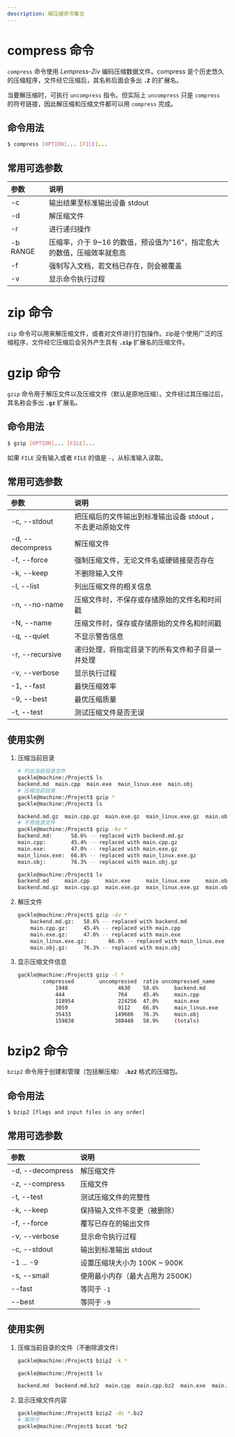 ```yaml
---
description: 解压缩命令集合
---
```


# compress 命令

`compress` 命令使用 *Lempress-Ziv* 编码压缩数据文件。compress 是个历史悠久的压缩程序，文件经它压缩后，其名称后面会多出 **`.Z`** 的扩展名。

当要解压缩时，可执行 `uncompress` 指令。但实际上 `uncompress` 只是 `compress` 的符号链接，因此解压缩和压缩文件都可以用 `compress` 完成。

## 命令用法

``` bash
$ compress [OPTION]... [FILE]...
```

## 常用可选参数

| 参数 | 说明 |
|:---|:---|
| -c | 输出结果至标准输出设备 stdout |
| -d | 解压缩文件 |
| -r | 进行递归操作 |
| -b RANGE | 压缩率，介于 9~16 的数值，预设值为"16"，指定愈大的数值，压缩效率就愈高 |
| -f | 强制写入文档，若文档已存在，则会被覆盖 |
| -v | 显示命令执行过程 |


# zip 命令

`zip` 命令可以用来解压缩文件，或者对文件进行打包操作。zip是个使用广泛的压缩程序，文件经它压缩后会另外产生具有 **`.zip`** 扩展名的压缩文件。



# gzip 命令

`gzip` 命令用于解压文件以及压缩文件（默认是原地压缩）。文件经过其压缩过后，其名称会多出 **`.gz`** 扩展名。

## 命令用法

``` bash
$ gzip [OPTION]... [FILE]...
```

如果 `FILE` 没有输入或者 `FILE` 的值是 `-`，从标准输入读取。

## 常用可选参数

| 参数 | 说明 |
|:---|:---|
| -c, --stdout | 把压缩后的文件输出到标准输出设备 stdout ，不去更动原始文件 |
| -d, --decompress | 解压缩文件 |
| -f, --force | 强制压缩文件，无论文件名或硬链接是否存在 |
| -k, --keep | 不删除输入文件 | 
| -l, --list | 列出压缩文件的相关信息 |
| -n, --no-name | 压缩文件时，不保存或存储原始的文件名和时间戳 |
| -N, --name | 压缩文件时，保存或存储原始的文件名和时间戳 |
| -q, --quiet | 不显示警告信息 |
| -r, --recursive | 递归处理，将指定目录下的所有文件和子目录一并处理 |
| -v, --verbose | 显示执行过程 |
| -1, --fast | 最快压缩效率 |
| -9, --best | 最优压缩质量 |
| -t, --test | 测试压缩文件是否无误 |

## 使用实例

1. 压缩当前目录
    ``` bash
    # 列出当前目录文件
    gackle@machine:/Project$ ls
    backend.md  main.cpp  main.exe  main_linux.exe  main.obj
    # 压缩当前目录
    gackle@machine:/Project$ gzip *
    gackle@machine:/Project$ ls
    
    backend.md.gz  main.cpp.gz  main.exe.gz  main_linux.exe.gz  main.obj.gz
    # 不修改源文件
    gackle@machine:/Project$ gzip -kv *
    backend.md:      58.6% -- replaced with backend.md.gz
    main.cpp:        45.4% -- replaced with main.cpp.gz
    main.exe:        47.0% -- replaced with main.exe.gz
    main_linux.exe:  66.8% -- replaced with main_linux.exe.gz
    main.obj:        76.3% -- replaced with main.obj.gz

    gackle@machine:/Project$ ls
    backend.md     main.cpp     main.exe     main_linux.exe     main.obj
    backend.md.gz  main.cpp.gz  main.exe.gz  main_linux.exe.gz  main.obj.gz
    ```

2. 解压文件
    ``` bash
    gackle@machine:/Project$ gzip -dv *
        backend.md.gz:   58.6% -- replaced with backend.md
        main.cpp.gz:     45.4% -- replaced with main.cpp
        main.exe.gz:     47.0% -- replaced with main.exe
        main_linux.exe.gz:       66.8% -- replaced with main_linux.exe
        main.obj.gz:     76.3% -- replaced with main.obj
    ```

3. 显示压缩文件信息
    ``` bash
    gackle@machine:/Project$ gzip -l *
            compressed        uncompressed  ratio uncompressed_name
                1948                4630    58.6%     backend.md
                444                 764     45.4%     main.cpp
                118954              224256  47.0%     main.exe
                3059                9112    66.8%     main_linux.exe
                35433              149686   76.3%     main.obj
                159838             388448   58.9%     (totals)
    ```

# bzip2 命令

`bzip2` 命令用于创建和管理（包括解压缩） **`.bz2`** 格式的压缩包。

## 命令用法

``` bash
$ bzip2 [flags and input files in any order]
```

## 常用可选参数

| 参数 | 说明 |
|:---|:---|
| -d, --decompress | 解压缩文件 |
| -z, --compress | 压缩文件 |
| -t, --test | 测试压缩文件的完整性 |
| -k, --keep | 保持输入文件不变更（被删除）|
| -f, --force | 覆写已存在的输出文件 |
| -v, --verbose | 显示命令执行过程 |
| -c, --stdout | 输出到标准输出 stdout |
| -1 ... -9 | 设置压缩块大小为 100K ~ 900K |
| -s, --small | 使用最小内存（最大占用为 2500K） |
| --fast | 等同于 `-1` |
| --best | 等同于 `-9` |

## 使用实例

1. 压缩当前目录的文件（不删除源文件）
    ``` bash
    gackle@machine:/Project$ bzip2 -k *

    gackle@machine:/Project$ ls
    
    backend.md  backend.md.bz2  main.cpp  main.cpp.bz2  main.exe  main.exe.bz2  main_linux.exe  main_linux.exe.bz2  main.obj  main.obj.bz2
    ```
2. 显示压缩文件内容
    ``` bash
    gackle@machine:/Project$ bzip2 -dc *.bz2
    # 等同于
    gackle@machine:/Project$ bzcat *bz2
    ```